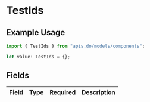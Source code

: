 # TestIds

## Example Usage

```typescript
import { TestIds } from "apis.do/models/components";

let value: TestIds = {};
```

## Fields

| Field       | Type        | Required    | Description |
| ----------- | ----------- | ----------- | ----------- |